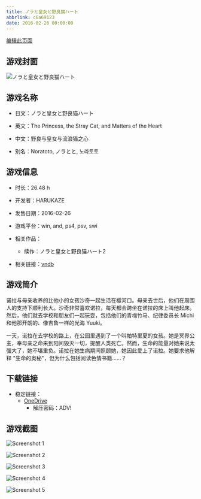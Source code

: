 ```yaml
---
title: ノラと皇女と野良猫ハート
abbrlink: c6a69123
date: 2016-02-26 00:00:00
---
```

[编辑此页面](https://github.com/ACG-3/ADV3-source/blob/main/source/_posts/games/%E3%83%8E%E3%83%A9%E3%81%A8%E7%9A%87%E5%A5%B3%E3%81%A8%E9%87%8E%E8%89%AF%E7%8C%AB%E3%83%8F%E3%83%BC%E3%83%88.md)

## 游戏封面

![ノラと皇女と野良猫ハート](https://pan.timero.xyz/onedrive/img_lib_001/%E3%83%8E%E3%83%A9%E3%81%A8%E7%9A%87%E5%A5%B3%E3%81%A8%E9%87%8E%E8%89%AF%E7%8C%AB%E3%83%8F%E3%83%BC%E3%83%88_cover.avif)


## 游戏名称

- 日文：ノラと皇女と野良猫ハート
- 英文：The Princess, the Stray Cat, and Matters of the Heart
- 中文：野良与皇女与流浪猫之心

- 别名：Noratoto, ノラとと, 노라토토


## 游戏信息

- 时长：26.48 h
- 开发者：HARUKAZE
- 发售日期：2016-02-26
- 游戏平台：win, and, ps4, psv, swi
- 相关作品：
   - 续作：ノラと皇女と野良猫ハート2

- 相关链接：[vndb](https://vndb.org/v18148)


## 游戏简介

诺拉与母亲收养的比他小的女孩沙奇一起生活在樱河口。母亲去世后，他们在周围人的支持下顺利长大。沙奇非常喜欢诺拉，每天都会跨坐在诺拉的床上叫他起床。然后，他们就去学校和朋友们一起玩耍，包括他们的青梅竹马、纪律委员长 Michi 和他那开朗的、像吉鲁一样的光海 Yuuki。

一天，诺拉在去学校的路上，在公园里遇到了一个叫帕特里夏的女孩。她是冥界公主，奉母亲之命来到阳间毁灭一切，提醒人类死亡。然而，生命的能量对她来说太强大了，她不堪重负。诺拉在她生病期间照顾她，她因此爱上了诺拉。她要求他解释 "生命的奥秘"，但为什么包括阅读色情书籍......？




## 下载链接

- 稳定链接：
    - [OneDrive](https://pan.timero.xyz/onedrive/adv_lib_001/%E3%83%8E%E3%83%A9%E3%81%A8%E7%9A%87%E5%A5%B3%E3%81%A8%E9%87%8E%E8%89%AF%E7%8C%AB%E3%83%8F%E3%83%BC%E3%83%88)
        - 解压密码：ADV!



## 游戏截图


![Screenshot 1](https://pan.timero.xyz/onedrive/img_lib_001/%E3%83%8E%E3%83%A9%E3%81%A8%E7%9A%87%E5%A5%B3%E3%81%A8%E9%87%8E%E8%89%AF%E7%8C%AB%E3%83%8F%E3%83%BC%E3%83%88_Screenshot_1.avif)

![Screenshot 2](https://pan.timero.xyz/onedrive/img_lib_001/%E3%83%8E%E3%83%A9%E3%81%A8%E7%9A%87%E5%A5%B3%E3%81%A8%E9%87%8E%E8%89%AF%E7%8C%AB%E3%83%8F%E3%83%BC%E3%83%88_Screenshot_2.avif)

![Screenshot 3](https://pan.timero.xyz/onedrive/img_lib_001/%E3%83%8E%E3%83%A9%E3%81%A8%E7%9A%87%E5%A5%B3%E3%81%A8%E9%87%8E%E8%89%AF%E7%8C%AB%E3%83%8F%E3%83%BC%E3%83%88_Screenshot_3.avif)

![Screenshot 4](https://pan.timero.xyz/onedrive/img_lib_001/%E3%83%8E%E3%83%A9%E3%81%A8%E7%9A%87%E5%A5%B3%E3%81%A8%E9%87%8E%E8%89%AF%E7%8C%AB%E3%83%8F%E3%83%BC%E3%83%88_Screenshot_4.avif)

![Screenshot 5](https://pan.timero.xyz/onedrive/img_lib_001/%E3%83%8E%E3%83%A9%E3%81%A8%E7%9A%87%E5%A5%B3%E3%81%A8%E9%87%8E%E8%89%AF%E7%8C%AB%E3%83%8F%E3%83%BC%E3%83%88_Screenshot_5.avif)

